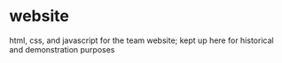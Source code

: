 # website
html, css, and javascript for the team website; kept up here for historical and demonstration purposes

